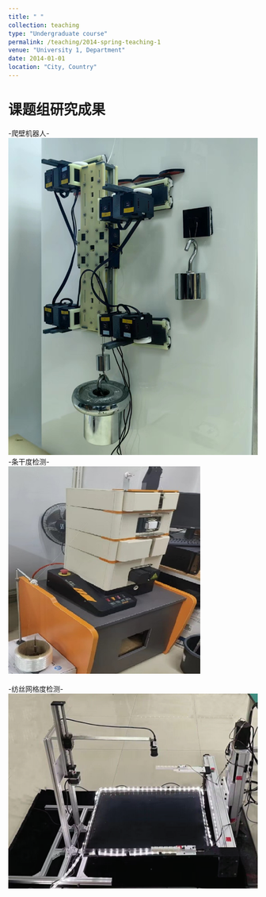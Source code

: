 ```yaml
---
title: " "
collection: teaching
type: "Undergraduate course"
permalink: /teaching/2014-spring-teaching-1
venue: "University 1, Department"
date: 2014-01-01
location: "City, Country"
---
```


课题组研究成果
======
-爬壁机器人-<br>
<img src='/images/climbing.png'><br>
-条干度检测-<br>
<img src='/images/tiaogan.png'><br>
<br>
-纺丝网格度检测-<br>
<img src='/images/wangge.png'>
